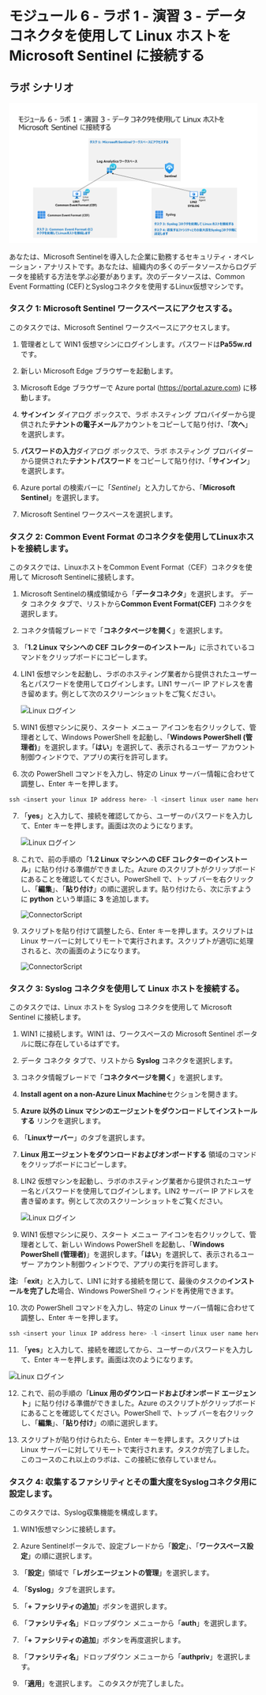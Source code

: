 # モジュール 6 - ラボ 1 - 演習 3 - データ コネクタを使用して Linux ホストを Microsoft Sentinel に接続する

## ラボ シナリオ

![Lab overview.](../Media/SC-200-Lab_Diagrams_Mod6_L1_Ex3.png)

あなたは、Microsoft Sentinelを導入した企業に勤務するセキュリティ・オペレーション・アナリストです。あなたは、組織内の多くのデータソースからログデータを接続する方法を学ぶ必要があります。次のデータソースは、Common Event Formatting (CEF)とSyslogコネクタを使用するLinux仮想マシンです。

### タスク 1: Microsoft Sentinel ワークスペースにアクセスする。

このタスクでは、Microsoft Sentinel ワークスペースにアクセスします。

1. 管理者として WIN1 仮想マシンにログインします。パスワードは**Pa55w.rd** です。  

2. 新しい Microsoft Edge ブラウザーを起動します。

3. Microsoft Edge ブラウザーで Azure portal (https://portal.azure.com) に移動します。

4. **サインイン** ダイアログ ボックスで、ラボ ホスティング プロバイダーから提供された**テナントの電子メール**アカウントをコピーして貼り付け、「**次へ**」を選択します。

5. **パスワードの入力**ダイアログ ボックスで、ラボ ホスティング プロバイダーから提供された**テナントパスワード** をコピーして貼り付け、「**サインイン**」を選択します。

6. Azure portal の検索バーに「*Sentinel*」と入力してから、「**Microsoft Sentinel**」を選択します。

7. Microsoft Sentinel ワークスペースを選択します。

### タスク 2: Common Event Format のコネクタを使用してLinuxホストを接続します。

このタスクでは、LinuxホストをCommon Event Format（CEF）コネクタを使用して Microsoft Sentinelに接続します。

1. Microsoft Sentinelの構成領域から「**データコネクタ**」を選択します。  データ コネクタ タブで、リストから**Common Event Format(CEF)** コネクタを選択します。

2. コネクタ情報ブレードで「**コネクタページを開く**」を選択します。

3. 「**1.2 Linux マシンへの CEF コレクターのインストール**」に示されているコマンドをクリップボードにコピーします。

4. LIN1 仮想マシンを起動し、ラボのホスティング業者から提供されたユーザー名とパスワードを使用してログインします。LIN1 サーバー IP アドレスを書き留めます。例として次のスクリーンショットをご覧ください。

   ![Linux ログイン](../Media/LinuxLoginExample.png)

5. WIN1 仮想マシンに戻り、スタート メニュー アイコンを右クリックして、管理者として、Windows PowerShell を起動し、「**Windows PowerShell (管理者)**」を選択します。「**はい**」を選択して、表示されるユーザー アカウント制御ウィンドウで、アプリの実行を許可します。

6. 次の PowerShell コマンドを入力し、特定の Linux サーバー情報に合わせて調整し、Enter キーを押します。

```PowerShell
ssh <insert your linux IP address here> -l <insert linux user name here>
```

7. 「**yes**」と入力して、接続を確認してから、ユーザーのパスワードを入力して、Enter キーを押します。画面は次のようになります。

   ![Linux ログイン](../Media/PSconnectLinux.png)

8. これで、前の手順の「**1.2 Linux マシンへの CEF コレクターのインストール**」に貼り付ける準備ができました。Azure のスクリプトがクリップボードにあることを確認してください。PowerShell で、トップ バーを右クリックし、「**編集**」、「**貼り付け**」の順に選択します。貼り付けたら、次に示すように **python** という単語に **3** を追加します。

   ![ConnectorScript](../Media/ConnectorScript.png)

9. スクリプトを貼り付けて調整したら、Enter キーを押します。スクリプトは Linux サーバーに対してリモートで実行されます。スクリプトが適切に処理されると、次の画面のようになります。

   ![ConnectorScript](../Media/LinuxConnected.png)

### タスク 3: Syslog コネクタを使用して Linux ホストを接続する。

このタスクでは、Linux ホストを Syslog コネクタを使用して Microsoft Sentinel に接続します。

1. WIN1 に接続します。WIN1 は、ワークスペースの Microsoft Sentinel ポータルに既に存在しているはずです。  

2. データ コネクタ タブで、リストから **Syslog** コネクタを選択します。

3. コネクタ情報ブレードで「**コネクタページを開く**」を選択します。

4. **Install agent on a non-Azure Linux Machine**セクションを開きます。

5. **Azure 以外の Linux マシンのエージェントをダウンロードしてインストールする** リンクを選択します。 

6. 「**Linuxサーバー**」のタブを選択します。

7. **Linux 用エージェントをダウンロードおよびオンボードする** 領域のコマンドをクリップボードにコピーします。

8. LIN2 仮想マシンを起動し、ラボのホスティング業者から提供されたユーザー名とパスワードを使用してログインします。LIN2 サーバー IP アドレスを書き留めます。例として次のスクリーンショットをご覧ください。

   ![Linux ログイン](../Media/LinuxLoginExample.png)

9. WIN1 仮想マシンに戻り、スタート メニュー アイコンを右クリックして、管理者として、新しい Windows PowerShell を起動し、「**Windows PowerShell (管理者)**」を選択します。「**はい**」を選択して、表示されるユーザー アカウント制御ウィンドウで、アプリの実行を許可します。

**注:** 「**exit**」と入力して、LIN1 に対する接続を閉じて、最後のタスクの**インストールを完了した**場合、Windows PowerShell ウィンドを再使用できます。

10. 次の PowerShell コマンドを入力し、特定の Linux サーバー情報に合わせて調整し、Enter キーを押します。

```PowerShell
ssh <insert your linux IP address here> -l <insert linux user name here>
```

11. 「**yes**」と入力して、接続を確認してから、ユーザーのパスワードを入力して、Enter キーを押します。画面は次のようになります。

   ![Linux ログイン](../Media/PSconnectLinux.png)

12. これで、前の手順の「**Linux 用のダウンロードおよびオンボード エージェント**」に貼り付ける準備ができました。Azure のスクリプトがクリップボードにあることを確認してください。PowerShell で、トップ バーを右クリックし、「**編集**」、「**貼り付け**」の順に選択します。

13. スクリプトが貼り付けられたら、Enter キーを押します。スクリプトは Linux サーバーに対してリモートで実行されます。タスクが完了しました。このコースのこれ以上のラボは、この接続に依存していません。

### タスク 4: 収集するファシリティとその重大度をSyslogコネクタ用に設定します。

このタスクでは、Syslog収集機能を構成します。

1. WIN1仮想マシンに接続します。

2. Azure Sentinelポータルで、設定ブレードから「**設定**」、「**ワークスペース設定**」の順に選択します。

3. 「**設定**」領域で「**レガシエージェントの管理**」を選択します。

4. 「**Syslog**」タブを選択します。

5. 「**+ ファシリティの追加**」ボタンを選択します。

6. 「**ファシリティ名**」ドロップダウン メニューから「**auth**」を選択します。

7. 「**+ ファシリティの追加**」ボタンを再度選択します。

8. 「**ファシリティ名**」ドロップダウン メニューから「**authpriv**」を選択します。

9. 「**適用**」を選択します。  このタスクが完了しました。

